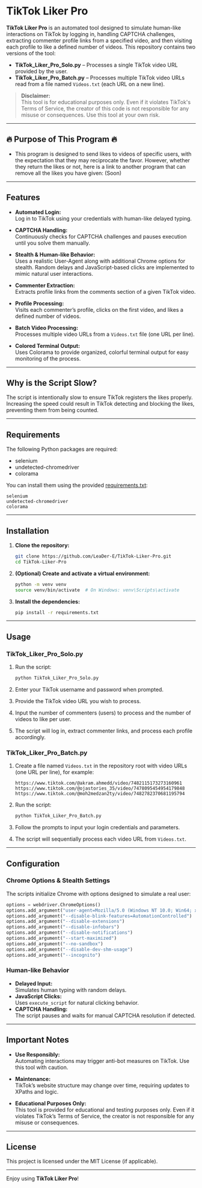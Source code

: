 # TikTok Liker Pro

**TikTok Liker Pro** is an automated tool designed to simulate human-like interactions on TikTok by logging in, handling CAPTCHA challenges, extracting commenter profile links from a specified video, and then visiting each profile to like a defined number of videos. This repository contains two versions of the tool:

- **TikTok_Liker_Pro_Solo.py** – Processes a single TikTok video URL provided by the user.
- **TikTok_Liker_Pro_Batch.py** – Processes multiple TikTok video URLs read from a file named `Videos.txt` (each URL on a new line).

> **Disclaimer:**  
> This tool is for educational purposes only. Even if it violates TikTok's Terms of Service, the creator of this code is not responsible for any misuse or consequences. Use this tool at your own risk.

---
## 🔥 Purpose of This Program 🔥
  * This program is designed to send likes to videos of specific users, with the expectation that they may reciprocate the favor. However, whether they return the likes or not, here is a link to another program that can remove all the likes you have given: (Soon)

---

## Features

- **Automated Login:**  
  Log in to TikTok using your credentials with human-like delayed typing.

- **CAPTCHA Handling:**  
  Continuously checks for CAPTCHA challenges and pauses execution until you solve them manually.

- **Stealth & Human-like Behavior:**  
  Uses a realistic User-Agent along with additional Chrome options for stealth. Random delays and JavaScript-based clicks are implemented to mimic natural user interactions.

- **Commenter Extraction:**  
  Extracts profile links from the comments section of a given TikTok video.

- **Profile Processing:**  
  Visits each commenter’s profile, clicks on the first video, and likes a defined number of videos.

- **Batch Video Processing:**  
  Processes multiple video URLs from a `Videos.txt` file (one URL per line).

- **Colored Terminal Output:**  
  Uses Colorama to provide organized, colorful terminal output for easy monitoring of the process.

---

## Why is the Script Slow?

The script is intentionally slow to ensure TikTok registers the likes properly. Increasing the speed could result in TikTok detecting and blocking the likes, preventing them from being counted.

---

## Requirements

The following Python packages are required:

- selenium
- undetected-chromedriver
- colorama

You can install them using the provided [requirements.txt](requirements.txt):

```plaintext
selenium
undetected-chromedriver
colorama
```

---

## Installation

1. **Clone the repository:**

   ```bash
   git clone https://github.com/LeaDer-E/TikTok-Liker-Pro.git
   cd TikTok-Liker-Pro
   ```

2. **(Optional) Create and activate a virtual environment:**

   ```bash
   python -m venv venv
   source venv/bin/activate  # On Windows: venv\Scripts\activate
   ```

3. **Install the dependencies:**

   ```bash
   pip install -r requirements.txt
   ```

---

## Usage

### TikTok_Liker_Pro_Solo.py

1. Run the script:

   ```bash
   python TikTok_Liker_Pro_Solo.py
   ```

2. Enter your TikTok username and password when prompted.
3. Provide the TikTok video URL you wish to process.
4. Input the number of commenters (users) to process and the number of videos to like per user.
5. The script will log in, extract commenter links, and process each profile accordingly.

### TikTok_Liker_Pro_Batch.py

1. Create a file named `Videos.txt` in the repository root with video URLs (one URL per line), for example:

   ```
   https://www.tiktok.com/@akram.ahmedd/video/7482115173273160961
   https://www.tiktok.com/@ojastories_35/video/7478095454954179848
   https://www.tiktok.com/@moh2medzan2ty/video/7482782370681195794
   ```

2. Run the script:

   ```bash
   python TikTok_Liker_Pro_Batch.py
   ```

3. Follow the prompts to input your login credentials and parameters.
4. The script will sequentially process each video URL from `Videos.txt`.

---

## Configuration

### Chrome Options & Stealth Settings

The scripts initialize Chrome with options designed to simulate a real user:

```python
options = webdriver.ChromeOptions()
options.add_argument("user-agent=Mozilla/5.0 (Windows NT 10.0; Win64; x64) AppleWebKit/537.36 (KHTML, like Gecko) Chrome/117.0.0.0 Safari/537.36")
options.add_argument("--disable-blink-features=AutomationControlled")
options.add_argument("--disable-extensions")
options.add_argument("--disable-infobars")
options.add_argument("--disable-notifications")
options.add_argument("--start-maximized")
options.add_argument("--no-sandbox")
options.add_argument("--disable-dev-shm-usage")
options.add_argument("--incognito")
```

### Human-like Behavior

- **Delayed Input:**  
  Simulates human typing with random delays.
- **JavaScript Clicks:**  
  Uses `execute_script` for natural clicking behavior.
- **CAPTCHA Handling:**  
  The script pauses and waits for manual CAPTCHA resolution if detected.

---

## Important Notes

- **Use Responsibly:**  
  Automating interactions may trigger anti-bot measures on TikTok. Use this tool with caution.
  
- **Maintenance:**  
  TikTok’s website structure may change over time, requiring updates to XPaths and logic.
  
- **Educational Purposes Only:**  
  This tool is provided for educational and testing purposes only. Even if it violates TikTok’s Terms of Service, the creator is not responsible for any misuse or consequences.

---

## License

This project is licensed under the MIT License (if applicable).

---

Enjoy using **TikTok Liker Pro**!

